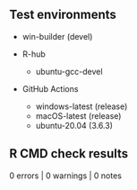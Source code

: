 ## Test environments

* win-builder (devel)

* R-hub
    * ubuntu-gcc-devel

* GitHub Actions
    * windows-latest (release)
    * macOS-latest (release)
    * ubuntu-20.04 (3.6.3)

## R CMD check results

0 errors | 0 warnings | 0 notes
